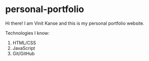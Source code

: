 # personal-portfolio

Hi there! I am Vinit Kanse and this is my personal portfolio website.

Technologies I know:

1. HTML/CSS
1. JavaScript
1. Git/GitHub
